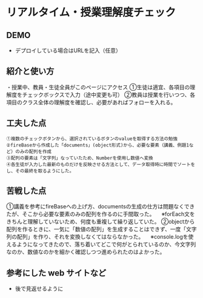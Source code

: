 # リアルタイム・授業理解度チェック

## DEMO

  - デプロイしている場合はURLを記入（任意）

## 紹介と使い方

  ・授業中、教員・生徒全員がこのページにアクセス
  ①生徒は適宜、各項目の理解度をチェックボックスで入力（途中変更も可）
  ②教員は授業を行いつつ、各項目のクラス全体の理解度を確認し、必要があればフォローを入れる。


## 工夫した点

    ①複数のチェックボタンから、選択されているボタンのvalueを取得する方法の勉強
    ②fireBaseから作成した「documents」(object形式)から、必要な要素（講義、例題1など）のみの配列を作成
    ③配列の要素は「文字列」なっていたため、Numberを使用し数値へ変換
    ④各生徒が入力した最新のものだけを反映させる方法として、データ取得時に時間でソートをし、その最終を取るようにした。


## 苦戦した点

  ①講義を参考にfireBaseへの上げ方、documentsの生成の仕方は問題なくできたが、そこから必要な要素のみの配列を作るのに手間取った。
  　※forEach文をきちんと理解していないため、何度も重複して繰り返していた。
  ②objectから配列を作るときに、一気に「数値の配列」を生成することはできず、一度「文字列の配列」を作り、それを変換しなくてはならなかった。
  　※console.logを使えるようになってきたので、落ち着いてどこで何がとられているのか、今文字列なのか、数値なのかを細かく確認しつつ進められたのはよかった。

## 参考にした web サイトなど

  - 後で見返せるように